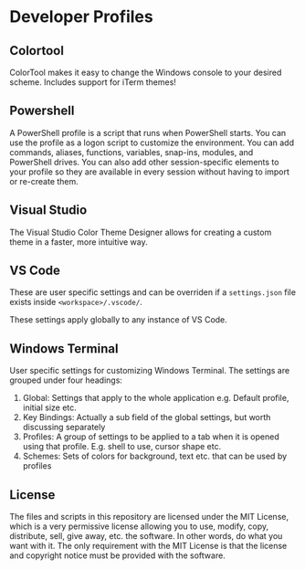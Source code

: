 # Developer Profiles

## Colortool

ColorTool makes it easy to change the Windows console to your desired scheme. Includes support for iTerm themes!

## Powershell

A PowerShell profile is a script that runs when PowerShell starts. You can use the profile as a logon script to customize the environment. You can add commands, aliases, functions, variables, snap-ins, modules, and PowerShell drives. You can also add other session-specific elements to your profile so they are available in every session without having to import or re-create them.

## Visual Studio

The Visual Studio Color Theme Designer allows for creating a custom theme in a faster, more intuitive way.

## VS Code

These are user specific settings and can be overriden if a `settings.json` file exists inside `<workspace>/.vscode/`.

These settings apply globally to any instance of VS Code.

## Windows Terminal

User specific settings for customizing Windows Terminal. The settings are grouped under four headings:

1. Global: Settings that apply to the whole application e.g. Default profile, initial size etc.
2. Key Bindings: Actually a sub field of the global settings, but worth discussing separately
3. Profiles: A group of settings to be applied to a tab when it is opened using that profile. E.g. shell to use, cursor shape etc.
4. Schemes: Sets of colors for background, text etc. that can be used by profiles

## License

The files and scripts in this repository are licensed under the MIT License, which is a very permissive license allowing you to use, modify, copy, distribute, sell, give away, etc. the software.  In other words, do what you want with it.  The  only requirement with the MIT License is that the license and copyright notice must be provided with the software.

